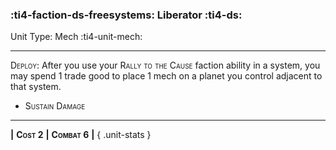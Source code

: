 ### :ti4-faction-ds-freesystems: **Liberator** :ti4-ds:

Unit Type: Mech :ti4-unit-mech:

---

<span style="font-variant:small-caps;">Deploy</span>: After you use your <span style="font-variant:small-caps;">Rally to the Cause</span> faction ability in a system, you may spend 1 trade good to place 1 mech on a planet you control adjacent to that system.

* <span style="font-variant:small-caps;">Sustain Damage</span> 

---

__|__ <span style="font-variant:small-caps;white-space: nowrap;">**Cost 2**</span> __|__ <span style="font-variant:small-caps;white-space: nowrap;">**Combat 6**</span> __|__
{ .unit-stats }
